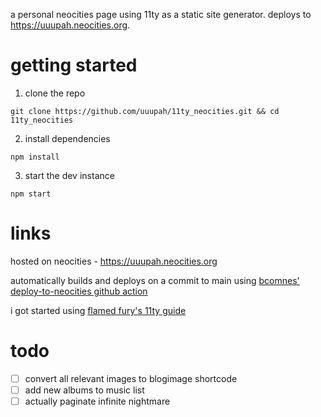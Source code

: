 a personal neocities page using 11ty as a static site generator. deploys to https://uuupah.neocities.org.

# getting started

1. clone the repo

`git clone https://github.com/uuupah/11ty_neocities.git && cd 11ty_neocities`

2. install dependencies

`npm install`

3. start the dev instance 

`npm start`

# links

hosted on neocities - https://uuupah.neocities.org

automatically builds and deploys on a commit to main using [bcomnes' deploy-to-neocities github action](https://github.com/bcomnes/deploy-to-neocities)

i got started using [flamed fury's 11ty guide](https://flamedfury.com/guides/11ty-homepage-neocities/)

# todo
- [ ] convert all relevant images to blogimage shortcode
- [ ] add new albums to music list
- [ ] actually paginate infinite nightmare